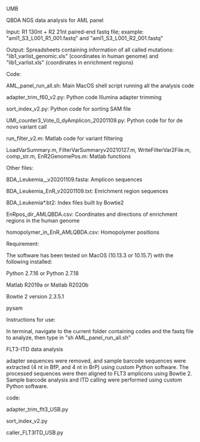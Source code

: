 UMB

QBDA NGS data analysis for AML panel

Input: R1 130nt + R2 21nt paired-end fastq file; example: "aml1_S3_L001_R1_001.fastq" and "aml1_S3_L001_R2_001.fastq"

Output: Spreadsheets containing information of all called mutations: "lib1_varlist_genomic.xls" (coordinates in human genome) and "lib1_varlist.xls" (coordinates in enrichment regions)

Code:

AML_panel_run_all.sh: Main MacOS shell script running all the analysis code

adapter_trim_f60_v2.py: Python code Illumina adapter trimming

sort_index_v2.py: Python code for sorting SAM file

UMI_counter3_Vote_0_dyAmplicon_20201109.py: Python code for for de novo variant call

run_filter_v2.m: Matlab code for variant filtering

LoadVarSummary.m, FilterVarSummaryv20210127.m, WriteFilterVar2File.m, comp_str.m, EnR2GenomePos.m: Matlab functions

Other files:

BDA_Leukemia__v20201109.fasta: Amplicon sequences

BDA_Leukemia_EnR_v20201109.txt: Enrichment region sequences

BDA_Leukemia*.bt2: Index files built by Bowtie2

EnRpos_dir_AMLQBDA.csv: Coordinates and directions of enrichment regions in the human genome

homopolymer_in_EnR_AMLQBDA.csv: Homopolymer positions

Requirement:

The software has been tested on MacOS (10.13.3 or 10.15.7) with the following installed:

Python 2.7.16 or Python 2.7.18

Matlab R2019a or Matlab R2020b

Bowtie 2 version 2.3.5.1

pysam

Instructions for use:

In terminal, navigate to the current folder containing codes and the fastq file to analyze, then type in "sh AML_panel_run_all.sh"

FLT3-ITD data analysis

adapter sequences were removed, and sample barcode sequences were extracted (4 nt in BfP, and 4 nt in BrP) using custom Python software. The processed sequences were then aligned to FLT3 amplicons using Bowtie 2. Sample barcode analysis and ITD calling were performed using custom Python software.

code:

adapter_trim_flt3_USB.py

sort_index_v2.py

caller_FLT3ITD_USB.py



